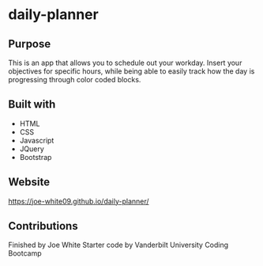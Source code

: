 # daily-planner

## Purpose
This is an app that allows you to schedule out your workday.
Insert your objectives for specific hours, while being able to easily 
track how the day is progressing through color coded blocks.

## Built with
* HTML
* CSS
* Javascript
* JQuery
* Bootstrap

## Website
https://joe-white09.github.io/daily-planner/

## Contributions
Finished by Joe White
Starter code by Vanderbilt University Coding Bootcamp
